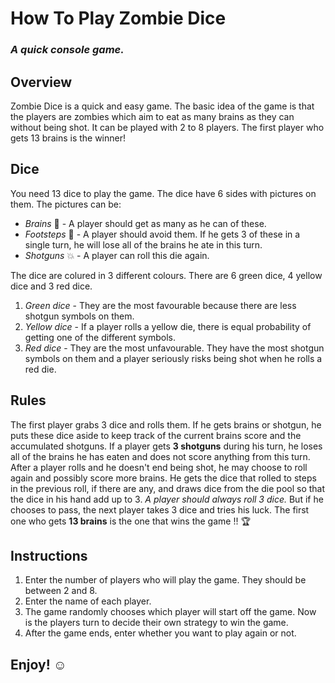 # How To Play Zombie Dice
### *A quick console game.*


## Overview
Zombie Dice is a quick and easy game. The basic idea of the game is that the players are zombies
which aim to eat as many brains as they can without being shot. It can be played with 2 to 8 players.
The first player who gets 13 brains is the winner!

## Dice
You need 13 dice to play the game. The dice have 6 sides with pictures on them. The pictures can be: 
* *Brains* 🧠 - A player should get as many as he can of these.
* *Footsteps* 👣 - A player should avoid them. If he gets 3 of these in a single turn, he will lose all of the brains he ate in this turn.
* *Shotguns* 💥 - A player can roll this die again.

The dice are colured in 3 different colours. There are 6 green dice, 4 yellow dice and 3 red dice.
1. *Green dice* - They are the most favourable because there are less shotgun symbols on them.
2. *Yellow dice* - If a player rolls a yellow die, there is equal probability of getting one of the different symbols.
3. *Red dice* - They are the most unfavourable. They have the most shotgun symbols on them and a player seriously risks being shot when he rolls a red die.

## Rules
The first player grabs 3 dice and rolls them. If he gets brains or shotgun, he puts these dice aside to keep track of the current brains score and the accumulated shotguns. If a player gets **3 shotguns** during his turn, he loses all of the brains he has eaten and does not score anything from this turn. After a player rolls and he doesn't end being shot, he may choose to roll again and possibly score more brains. He gets the dice that rolled to steps in the previous roll, if there are any, and draws dice from the die pool so that the dice in his hand add up to 3. *A player should always roll 3 dice.* But if he chooses to pass, the next player takes 3 dice and tries his luck. The first one who gets **13 brains** is the one that wins the game !! 🏆

## Instructions
1. Enter the number of players who will play the game. They should be between 2 and 8.
2. Enter the name of each player.
3. The game randomly chooses which player will start off the game. Now is the players turn to decide their own strategy to win the game.
4. After the game ends, enter whether you want to play again or not.

## Enjoy! ☺️
